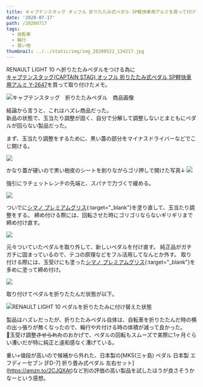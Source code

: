 ```yaml
---
title: キャプテンスタッグ オッフル 折りたたみ式ペダル SP軽快車用アルミを買って付けてみた。
date: '2020-07-17'
path: /20200717
tags:
  - 自転車
  - 輪行
  - 買い物
thumbnail: ../../static/img/img_20200522_134217.jpg
---
```

RENAULT LIGHT 10 へ折りたたみペダルをつける為に\
[キャプテンスタッグ(CAPTAIN STAG) オッフル 折りたたみ式ペダル SP軽快車用アルミ Y-2647](https://amzn.to/2ZAvAuk)を買って取り付けたメモ。

![キャプテンスタッグ　折りたたみペダル　商品画像](/img/スクリーンショット-2020-07-17-22.58.07.png)

結論から言うと、これはハズレ商品だった。\
新品の状態で、玉当たり調整が固く、自分で分解して調整しないとまともにペダルが回らない製品だった。

まず、玉当たり調整をするために、黒い蓋の部分をマイナスドライバーなどでこじ開ける。

![](https://lh3.googleusercontent.com/pw/ACtC-3fIg9zKnY4ZDO35hmZqdU23ri_Iv4eMo0j_rXL3aarWeq1SlYsem4Bl09cdApKIo0yWeICJkWFNsLH6VLFOdpcGb7XQNteVIv6NWie8yiaguhl9Ov79Sfz2FSDBh2msoj1THCr1LV8nDUIY28B6MyX9LA=w3024-h2268-no?authuser=0)

かなり蓋が硬いので黒い樹皮のシートを削りながらゴリ押しで開けた写真↓
![](https://lh3.googleusercontent.com/pw/ACtC-3f1itXf6tNJS0YZctIglPNavbtdsvXmOWcwfCP7fy7evLC_dglpbzAMVelFQIFlrr_Nh6tk1d7X_Nihsopvubv_27uSV7OZAup6HlH_yS_QgC9bMdhg8QZDckZ6ncjX__P2PSZDQMKVZliMBE-XoEjGLQ=w3024-h2268-no?authuser=0)

強引にラチェットレンチの先端と、スパナで力づくで緩める。

![](https://lh3.googleusercontent.com/pw/ACtC-3fR0DuD6FmZxMDpPVREpxKIgM5rnbB7Hk_aRqEI0ZUfANpyoQAd14yiOBz6ipjmUQ6V3V8yd1SDJdemv6UWCXHbsa6pnB7gG18hj88SQL7n3KxO0d6AaWO6TlGLevsfmUvk9WcpKfw0HZSUnhG2b8jqHQ=w3024-h2268-no?authuser=0)

ついでに[シマノ プレミアムグリス](https://amzn.to/32sJa4T){:target="_blank"}を塗り直して、玉当たり調整をする。
締め付ける際には、回転させた時にゴリゴリならないギリギリまで締め付け直す。

![](https://lh3.googleusercontent.com/pw/ACtC-3e8VjIdAzBqjxX16H8OriRlkIrSTT2AdjVzf_EThDVVHPIi_IqnepX1IJzi3UHqXSCQuRNGu6ezn00uZ67l3Sx--G-IdZgeC0vWDO-2RcxH-9zdrwvh9zmGI2HI9BVlzajgqRnVZDV3HfOo9YYjm0YIxQ=w1702-h2268-no?authuser=0)

元々ついていたペダルを取り外して、新しいペダルを付け直す。
純正品がガチガチに固まっているので、テコの原理などをフル活用してなんとか外す。
取り付ける際には、玉受けにも塗った[シマノ プレミアムグリス](https://amzn.to/32sJa4T){:target="_blank"}を多めに塗って締め付け。

![](https://lh3.googleusercontent.com/pw/ACtC-3dVvCyBsBQWzpyscxGc1bBqY8ssTGPdD_GgmIy3uDdC5HAWI5D-qcEZVWHner0ZGbSQZv7s7I88nXdWcN0c8BnBixRccjBFTuvnIgwRzvDPH0OnMOfjoZrH7Ls5p9NuZXemvvu7l9SCBEVvTQar6OD4Fg=w1702-h2268-no?authuser=0)

取り付けてペダルを折りたたんだ状態が以下。  

![RENAULT LIGHT 10 ペダルを折りたたみに付け替えた状態](https://lh3.googleusercontent.com/pw/ACtC-3cCgtQLWjeYnOaDuOZ1U2WPmAg6TsL_FcehIXNMBj5fRyJwXy12DoOnMPkoL4ulfFyFIAmqQvs_8hzp9GuEeK1OYxWTJJKVxwtp4nwmBUBAWy_9qqb0Q3i94IzMoy0bk2IKUtEDr26Wi7Llr1E-yC_d-g=w3024-h2268-no?authuser=0)

製品はハズレだったが、折りたたみペダル自体は、自転車を折りたたんだ時の横の出っ張りが無くなったので、輪行や片付ける時の体積が減って良かった。\
玉受け調整~~させられた~~のおかげで、ペダルの回転もスムーズで実際に1ヶ月ぐらい漕いだが特に純正と違和感なく漕げている。

重い+値段が高いので候補から外れた、日本製の[MKS(三ヶ島) ペダル 日本製 エフディーセブン \[FD-7] 折り畳み式ペダル 左右セット](https://amzn.to/2CJQXAt)など別の評価の高い製品を試したほうが良さそうかなーという感想。



